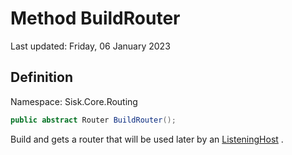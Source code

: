 # Method BuildRouter
Last updated: Friday, 06 January 2023

## Definition
Namespace: Sisk.Core.Routing

```csharp
public abstract Router BuildRouter();
```

Build and gets a router that will be used later by an [ListeningHost](/spec/Sisk/Core/Http/ListeningHost) .

